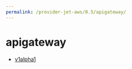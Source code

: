 ```yaml
---
permalink: /provider-jet-aws/0.5/apigateway/
---
```


# apigateway



* [v1alpha1](v1alpha1/index.md)